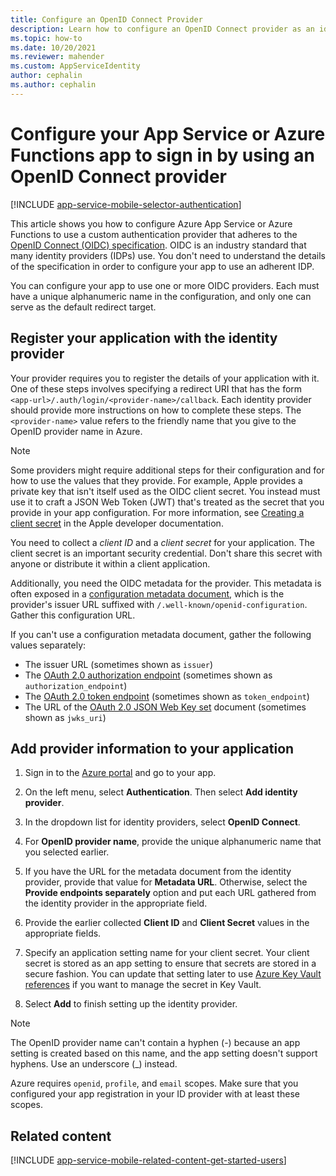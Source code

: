 ```yaml
---
title: Configure an OpenID Connect Provider
description: Learn how to configure an OpenID Connect provider as an identity provider for your App Service or Azure Functions app.
ms.topic: how-to
ms.date: 10/20/2021
ms.reviewer: mahender
ms.custom: AppServiceIdentity
author: cephalin
ms.author: cephalin
---
```


# Configure your App Service or Azure Functions app to sign in by using an OpenID Connect provider

[!INCLUDE [app-service-mobile-selector-authentication](../../includes/app-service-mobile-selector-authentication.md)]

This article shows you how to configure Azure App Service or Azure Functions to use a custom authentication provider that adheres to the [OpenID Connect (OIDC) specification](https://openid.net/connect/). OIDC is an industry standard that many identity providers (IDPs) use. You don't need to understand the details of the specification in order to configure your app to use an adherent IDP.

You can configure your app to use one or more OIDC providers. Each must have a unique alphanumeric name in the configuration, and only one can serve as the default redirect target.

## <a name="register"> </a>Register your application with the identity provider

Your provider requires you to register the details of your application with it. One of these steps involves specifying a redirect URI that has the form `<app-url>/.auth/login/<provider-name>/callback`. Each identity provider should provide more instructions on how to complete these steps. The `<provider-name>` value refers to the friendly name that you give to the OpenID provider name in Azure.

> [!NOTE]
> Some providers might require additional steps for their configuration and for how to use the values that they provide. For example, Apple provides a private key that isn't itself used as the OIDC client secret. You instead must use it to craft a JSON Web Token (JWT) that's treated as the secret that you provide in your app configuration. For more information, see [Creating a client secret](https://developer.apple.com/documentation/sign_in_with_apple/generate_and_validate_tokens) in the Apple developer documentation.

You need to collect a *client ID* and a *client secret* for your application. The client secret is an important security credential. Don't share this secret with anyone or distribute it within a client application.

Additionally, you need the OIDC metadata for the provider. This metadata is often exposed in a [configuration metadata document](https://openid.net/specs/openid-connect-discovery-1_0.html#ProviderConfig), which is the provider's issuer URL suffixed with `/.well-known/openid-configuration`. Gather this configuration URL.

If you can't use a configuration metadata document, gather the following values separately:

- The issuer URL (sometimes shown as `issuer`)
- The [OAuth 2.0 authorization endpoint](https://tools.ietf.org/html/rfc6749#section-3.1) (sometimes shown as `authorization_endpoint`)
- The [OAuth 2.0 token endpoint](https://tools.ietf.org/html/rfc6749#section-3.2) (sometimes shown as `token_endpoint`)
- The URL of the [OAuth 2.0 JSON Web Key set](https://tools.ietf.org/html/rfc8414#section-2) document (sometimes shown as `jwks_uri`)

## <a name="configure"> </a>Add provider information to your application

1. Sign in to the [Azure portal] and go to your app.

1. On the left menu, select **Authentication**. Then select **Add identity provider**.

1. In the dropdown list for identity providers, select **OpenID Connect**.

1. For **OpenID provider name**, provide the unique alphanumeric name that you selected earlier.

1. If you have the URL for the metadata document from the identity provider, provide that value for **Metadata URL**. Otherwise, select the **Provide endpoints separately** option and put each URL gathered from the identity provider in the appropriate field.

1. Provide the earlier collected **Client ID** and **Client Secret** values in the appropriate fields.

1. Specify an application setting name for your client secret. Your client secret is stored as an app setting to ensure that secrets are stored in a secure fashion. You can update that setting later to use [Azure Key Vault references](./app-service-key-vault-references.md) if you want to manage the secret in Key Vault.

1. Select **Add** to finish setting up the identity provider.

> [!NOTE]
> The OpenID provider name can't contain a hyphen (-) because an app setting is created based on this name, and the app setting doesn't support hyphens. Use an underscore (_) instead.  
>
> Azure requires `openid`, `profile`, and `email` scopes. Make sure that you configured your app registration in your ID provider with at least these scopes.  

## <a name="related-content"> </a>Related content

[!INCLUDE [app-service-mobile-related-content-get-started-users](../../includes/app-service-mobile-related-content-get-started-users.md)]

[Azure portal]: https://portal.azure.com
